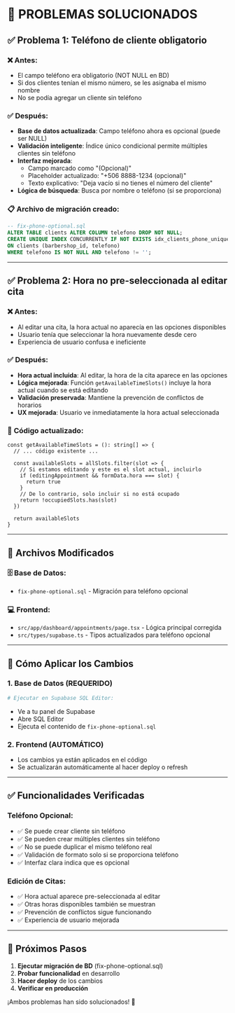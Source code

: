 # 🎉 PROBLEMAS SOLUCIONADOS

## ✅ Problema 1: Teléfono de cliente obligatorio

### ❌ **Antes:**
- El campo teléfono era obligatorio (NOT NULL en BD)
- Si dos clientes tenían el mismo número, se les asignaba el mismo nombre
- No se podía agregar un cliente sin teléfono

### ✅ **Después:**
- **Base de datos actualizada**: Campo teléfono ahora es opcional (puede ser NULL)
- **Validación inteligente**: Índice único condicional permite múltiples clientes sin teléfono
- **Interfaz mejorada**: 
  - Campo marcado como "(Opcional)"
  - Placeholder actualizado: "+506 8888-1234 (opcional)"
  - Texto explicativo: "Deja vacío si no tienes el número del cliente"
- **Lógica de búsqueda**: Busca por nombre o teléfono (si se proporciona)

### 📋 **Archivo de migración creado:**
```sql
-- fix-phone-optional.sql
ALTER TABLE clients ALTER COLUMN telefono DROP NOT NULL;
CREATE UNIQUE INDEX CONCURRENTLY IF NOT EXISTS idx_clients_phone_unique
ON clients (barbershop_id, telefono) 
WHERE telefono IS NOT NULL AND telefono != '';
```

---

## ✅ Problema 2: Hora no pre-seleccionada al editar cita

### ❌ **Antes:**
- Al editar una cita, la hora actual no aparecía en las opciones disponibles
- Usuario tenía que seleccionar la hora nuevamente desde cero
- Experiencia de usuario confusa e ineficiente

### ✅ **Después:**
- **Hora actual incluida**: Al editar, la hora de la cita aparece en las opciones
- **Lógica mejorada**: Función `getAvailableTimeSlots()` incluye la hora actual cuando se está editando
- **Validación preservada**: Mantiene la prevención de conflictos de horarios
- **UX mejorada**: Usuario ve inmediatamente la hora actual seleccionada

### 🔧 **Código actualizado:**
```tsx
const getAvailableTimeSlots = (): string[] => {
  // ... código existente ...
  
  const availableSlots = allSlots.filter(slot => {
    // Si estamos editando y este es el slot actual, incluirlo
    if (editingAppointment && formData.hora === slot) {
      return true
    }
    // De lo contrario, solo incluir si no está ocupado
    return !occupiedSlots.has(slot)
  })
  
  return availableSlots
}
```

---

## 📁 Archivos Modificados

### 🗄️ **Base de Datos:**
- `fix-phone-optional.sql` - Migración para teléfono opcional

### 💻 **Frontend:**
- `src/app/dashboard/appointments/page.tsx` - Lógica principal corregida
- `src/types/supabase.ts` - Tipos actualizados para teléfono opcional

---

## 🚀 Cómo Aplicar los Cambios

### 1. **Base de Datos (REQUERIDO)**
```bash
# Ejecutar en Supabase SQL Editor:
```
- Ve a tu panel de Supabase
- Abre SQL Editor
- Ejecuta el contenido de `fix-phone-optional.sql`

### 2. **Frontend (AUTOMÁTICO)**
- Los cambios ya están aplicados en el código
- Se actualizarán automáticamente al hacer deploy o refresh

---

## ✅ Funcionalidades Verificadas

### **Teléfono Opcional:**
- ✅ Se puede crear cliente sin teléfono
- ✅ Se pueden crear múltiples clientes sin teléfono  
- ✅ No se puede duplicar el mismo teléfono real
- ✅ Validación de formato solo si se proporciona teléfono
- ✅ Interfaz clara indica que es opcional

### **Edición de Citas:**
- ✅ Hora actual aparece pre-seleccionada al editar
- ✅ Otras horas disponibles también se muestran
- ✅ Prevención de conflictos sigue funcionando
- ✅ Experiencia de usuario mejorada

---

## 🎯 Próximos Pasos

1. **Ejecutar migración de BD** (fix-phone-optional.sql)
2. **Probar funcionalidad** en desarrollo
3. **Hacer deploy** de los cambios
4. **Verificar en producción**

¡Ambos problemas han sido solucionados! 🎉
